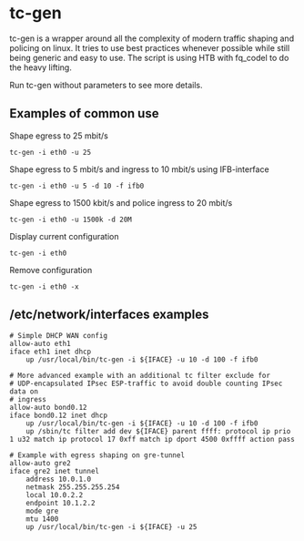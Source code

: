 # tc-gen
tc-gen is a wrapper around all the complexity of modern traffic shaping and
policing on linux. It tries to use best practices whenever possible while still
being generic and easy to use. The script is using HTB with fq_codel to do
the heavy lifting.

Run tc-gen without parameters to see more details.

## Examples of common use
Shape egress to 25 mbit/s

    tc-gen -i eth0 -u 25
Shape egress to 5 mbit/s and ingress to 10 mbit/s using IFB-interface

    tc-gen -i eth0 -u 5 -d 10 -f ifb0
Shape egress to 1500 kbit/s and police ingress to 20 mbit/s

    tc-gen -i eth0 -u 1500k -d 20M
Display current configuration

    tc-gen -i eth0
Remove configuration

    tc-gen -i eth0 -x

## /etc/network/interfaces examples
    # Simple DHCP WAN config
    allow-auto eth1
    iface eth1 inet dhcp
        up /usr/local/bin/tc-gen -i ${IFACE} -u 10 -d 100 -f ifb0

    # More advanced example with an additional tc filter exclude for
    # UDP-encapsulated IPsec ESP-traffic to avoid double counting IPsec data on
    # ingress
    allow-auto bond0.12
    iface bond0.12 inet dhcp
        up /usr/local/bin/tc-gen -i ${IFACE} -u 10 -d 100 -f ifb0
        up /sbin/tc filter add dev ${IFACE} parent ffff: protocol ip prio 1 u32 match ip protocol 17 0xff match ip dport 4500 0xffff action pass

    # Example with egress shaping on gre-tunnel
    allow-auto gre2
    iface gre2 inet tunnel
        address 10.0.1.0
        netmask 255.255.255.254
        local 10.0.2.2
        endpoint 10.1.2.2
        mode gre
        mtu 1400
        up /usr/local/bin/tc-gen -i ${IFACE} -u 25

